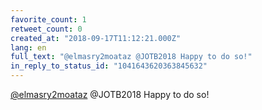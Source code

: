 ```yaml
---
favorite_count: 1
retweet_count: 0
created_at: "2018-09-17T11:12:21.000Z"
lang: en
full_text: "@elmasry2moataz @JOTB2018 Happy to do so!"
in_reply_to_status_id: "1041643620363845632"
---
```


[@elmasry2moataz](https://twitter.com/elmasry2moataz) @JOTB2018 Happy to do so!
